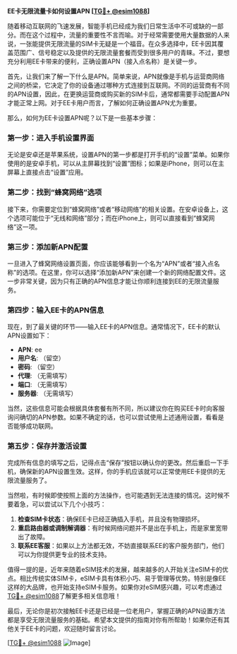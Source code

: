 **EE卡无限流量卡如何设置APN [[TG💪+ @esim1088](https://t.me/s/esim1088)]**

随着移动互联网的飞速发展，智能手机已经成为我们日常生活中不可或缺的一部分。而在这个过程中，流量的重要性不言而喻。对于经常需要使用大量数据的人来说，一张能提供无限流量的SIM卡无疑是一个福音。在众多选择中，EE卡因其覆盖范围广、信号稳定以及提供的无限流量套餐而受到很多用户的青睐。不过，要想充分利用EE卡带来的便利，正确设置APN（接入点名称）是关键一步。

首先，让我们来了解一下什么是APN。简单来说，APN就像是手机与运营商网络之间的桥梁，它决定了你的设备通过哪种方式连接到互联网。不同的运营商有不同的APN设置，因此，在更换运营商或购买新的SIM卡后，通常都需要手动配置APN才能正常上网。对于EE卡用户而言，了解如何正确设置APN尤为重要。

那么，如何为EE卡设置APN呢？以下是一些基本步骤：

### 第一步：进入手机设置界面

无论是安卓还是苹果系统，设置APN的第一步都是打开手机的“设置”菜单。如果你使用的是安卓手机，可以从主屏幕找到“设置”图标；如果是iPhone，则可以在主屏幕上直接点击“设置”应用。

### 第二步：找到“蜂窝网络”选项

接下来，你需要定位到“蜂窝网络”或者“移动网络”的相关设置。在安卓设备上，这个选项可能位于“无线和网络”部分；而在iPhone上，则可以直接看到“蜂窝网络”这一项。

### 第三步：添加新APN配置

一旦进入了蜂窝网络设置页面，你应该能够看到一个名为“APN”或者“接入点名称”的选项。在这里，你可以选择“添加新APN”来创建一个新的网络配置文件。这一步非常关键，因为只有正确的APN信息才能让你顺利连接到EE的无限流量服务。

### 第四步：输入EE卡的APN信息

现在，到了最关键的环节——输入EE卡的APN信息。通常情况下，EE卡的默认APN设置如下：
- **APN**: ee
- **用户名**: （留空）
- **密码**: （留空）
- **代理**: （无需填写）
- **端口**: （无需填写）
- **服务器**: （无需填写）

当然，这些信息可能会根据具体套餐有所不同，所以建议你在购买EE卡时向客服询问确切的APN参数。如果不确定的话，也可以尝试使用上述通用设置，看看是否能够成功联网。

### 第五步：保存并激活设置

完成所有信息的填写之后，记得点击“保存”按钮以确认你的更改。然后重启一下手机，确保新的APN设置生效。这样，你的手机应该就可以正常使用EE卡提供的无限流量服务了。

当然啦，有时候即使按照上面的方法操作，也可能遇到无法连接的情况。这时候不要着急，可以尝试以下几个小技巧：

1. **检查SIM卡状态**：确保EE卡已经正确插入手机，并且没有物理损坏。
2. **重启路由器或调制解调器**：有时候网络问题并不是出在手机上，而是家里宽带出了故障。
3. **联系EE客服**：如果以上方法都无效，不妨直接联系EE的客户服务部门，他们可以为你提供更专业的技术支持。

值得一提的是，近年来随着eSIM技术的发展，越来越多的人开始关注eSIM卡的优点。相比传统实体SIM卡，eSIM卡具有体积小巧、易于管理等优势。特别是像EE这样的大品牌，也开始支持eSIM卡服务。如果你对eSIM感兴趣，可以考虑通过[TG💪+ @esim1088](https://t.me/s/esim1088)了解更多相关信息哦！

最后，无论你是初次接触EE卡还是已经是一位老用户，掌握正确的APN设置方法都是享受无限流量服务的基础。希望本文提供的指南对你有所帮助！如果你还有其他关于EE卡的问题，欢迎随时留言讨论。

[[TG💪+ @esim1088](https://t.me/s/esim1088) ![Image](https://i.postimg.cc/4NQfJmqS/Snipaste-2025-05-13-00-14-12.png)]